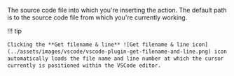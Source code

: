 The source code file into which you're inserting the action. The default path is to the source code file from which you're currently working.

!!! tip

    Clicking the **Get filename & line** ![Get filename & line icon](../assets/images/vscode/vscode-plugin-get-filename-and-line.png) icon automatically loads the file name and line number at which the cursor currently is positioned within the VSCode editor.
